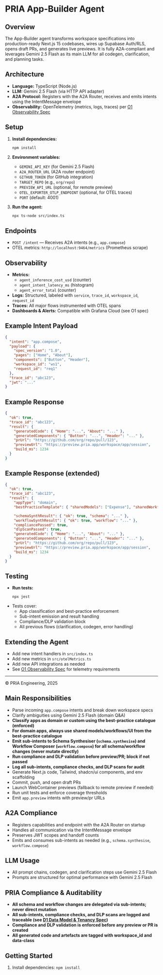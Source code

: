 # PRIA App-Builder Agent

## Overview
The App-Builder agent transforms workspace specifications into production-ready Next.js 15 codebases, wires up Supabase Auth/RLS, opens draft PRs, and generates live previews. It is fully A2A-compliant and leverages Gemini 2.5 Flash as its main LLM for all codegen, clarification, and planning tasks.

## Architecture
- **Language:** TypeScript (Node.js)
- **LLM:** Gemini 2.5 Flash (via HTTP API adapter)
- **A2A Protocol:** Registers with the A2A Router, receives and emits intents using the IntentMessage envelope
- **Observability:** OpenTelemetry (metrics, logs, traces) per [O1 Observability Spec](../specifications/o_1_observability_and_telemetry_spec.md)

## Setup
1. **Install dependencies:**
   ```sh
   npm install
   ```
2. **Environment variables:**
   - `GEMINI_API_KEY` (for Gemini 2.5 Flash)
   - `A2A_ROUTER_URL` (A2A router endpoint)
   - `GITHUB_TOKEN` (for GitHub integration)
   - `TARGET_REPO` (e.g., `org/repo`)
   - `PREVIEW_API_URL` (optional, for remote preview)
   - `OTEL_EXPORTER_OTLP_ENDPOINT` (optional, for OTEL traces)
   - `PORT` (default: 4001)

3. **Run the agent:**
   ```sh
   npx ts-node src/index.ts
   ```

## Endpoints
- `POST /intent` — Receives A2A intents (e.g., `app.compose`)
- OTEL metrics: `http://localhost:9464/metrics` (Prometheus scrape)

## Observability
- **Metrics:**
  - `agent_inference_cost_usd` (counter)
  - `agent_intent_latency_ms` (histogram)
  - `agent_error_total` (counter)
- **Logs:** Structured, labeled with `service`, `trace_id`, `workspace_id`, `request_id`
- **Traces:** All major flows instrumented with OTEL spans
- **Dashboards & Alerts:** Compatible with Grafana Cloud (see O1 spec)

## Example Intent Payload
```json
{
  "intent": "app.compose",
  "payload": {
    "spec_version": "1.0",
    "pages": ["Home", "About"],
    "components": ["Button", "Header"],
    "workspace_id": "ws1",
    "request_id": "req1"
  },
  "trace_id": "abc123",
  "jwt": "..."
}
```

## Example Response
```json
{
  "ok": true,
  "trace_id": "abc123",
  "result": {
    "generatedCode": { "Home": "...", "About": "..." },
    "generatedComponents": { "Button": "...", "Header": "..." },
    "prUrl": "https://github.com/org/repo/pull/123",
    "previewUrl": "https://preview.pria.app/workspace/app/session",
    "build_ms": 1234
  }
}
```

## Example Response (extended)
```json
{
  "ok": true,
  "trace_id": "abc123",
  "result": {
    "appType": "domain",
    "bestPracticeTemplate": { "sharedModels": ["Expense"], "sharedWorkflows": ["ExpenseApproval"] },

    "schemaSynthResult": { "ok": true, "schema": "..." },
    "workflowSynthResult": { "ok": true, "workflow": "..." },
    "compliancePassed": true,
    "dlpScanPassed": true,
    "generatedCode": { "Home": "...", "About": "..." },
    "generatedComponents": { "Button": "...", "Header": "..." },
    "prUrl": "https://github.com/org/repo/pull/123",
    "previewUrl": "https://preview.pria.app/workspace/app/session",
    "build_ms": 1234
  }
}
```

## Testing
- **Run tests:**
  ```sh
  npx jest
  ```
- Tests cover:
  - App classification and best-practice enforcement
  - Sub-intent emission and result handling
  - Compliance/DLP validation block
  - All previous flows (clarification, codegen, error handling)

## Extending the Agent
- Add new intent handlers in `src/index.ts`
- Add new metrics in `src/otelMetrics.ts`
- Add new API integrations as needed
- See [O1 Observability Spec](../specifications/o_1_observability_and_telemetry_spec.md) for telemetry requirements

---

© PRIA Engineering, 2025

## Main Responsibilities
- Parse incoming `app.compose` intents and break down workspace specs
- Clarify ambiguities using Gemini 2.5 Flash (domain Q&A)
- **Classify apps as domain or custom using the best-practice catalogue (enforced)**
- **For domain apps, always use shared models/workflows/UI from the best-practice catalogue**
- **Emit sub-intents to Schema Synthesiser (`schema.synthesise`) and Workflow Composer (`workflow.compose`) for all schema/workflow changes (never mutate directly)**
- **Run compliance and DLP validation before preview/PR; block if not passed**
- **Log all sub-intents, compliance checks, and DLP scans for audit**
- Generate Next.js code, Tailwind, shadcn/ui components, and env scaffolding
- Commit, push, and open draft PRs
- Launch WebContainer previews (fallback to remote preview if needed)
- Run unit tests and enforce coverage thresholds
- Emit `app.preview` intents with preview/pr URLs

## A2A Compliance
- Registers capabilities and endpoint with the A2A Router on startup
- Handles all communication via the IntentMessage envelope
- Preserves JWT scopes and handoff counts
- Emits and consumes sub-intents as needed (e.g., `schema.synthesise`, `workflow.compose`)

## LLM Usage
- All prompt chains, codegen, and clarification steps use Gemini 2.5 Flash
- Prompts are structured for optimal performance with Gemini 2.5 Flash

## PRIA Compliance & Auditability
- **All schema and workflow changes are delegated via sub-intents; never direct mutation**
- **All sub-intents, compliance checks, and DLP scans are logged and traceable (see [D1 Data Model & Tenancy Spec](../specifications/d_1_data_model_and_tenancy_spec%20(1).md))**
- **Compliance and DLP validation is enforced before any preview or PR is created**
- **All generated code and artefacts are tagged with workspace_id and data-class**

## Getting Started
1. Install dependencies: `npm install` 